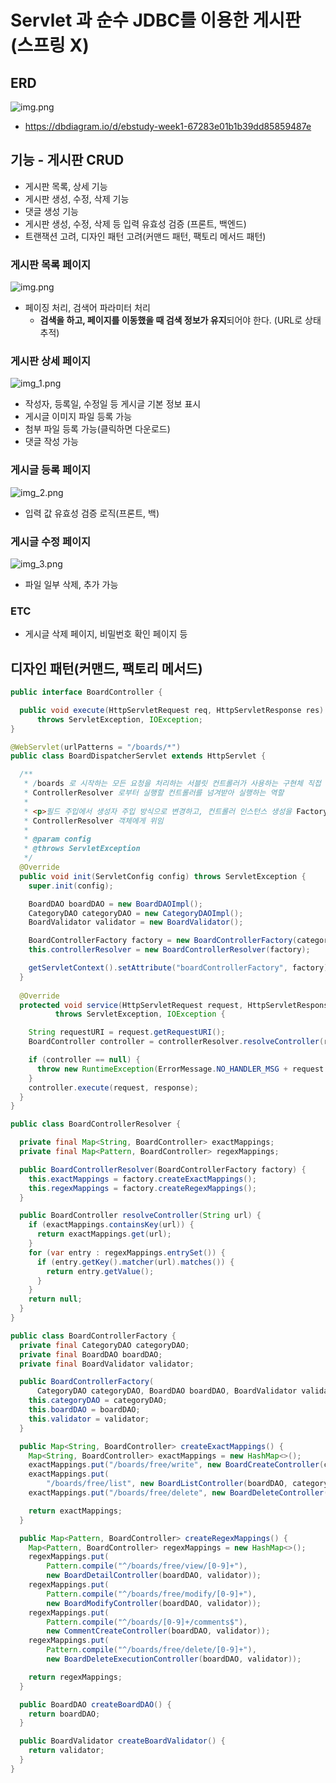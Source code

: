 # Servlet 과 순수 JDBC를 이용한 게시판 (스프링 X)

## ERD
![img.png](images/erd.png)
- https://dbdiagram.io/d/ebstudy-week1-67283e01b1b39dd85859487e

## 기능 - 게시판 CRUD
- 게시판 목록, 상세 기능
- 게시판 생성, 수정, 삭제 기능
- 댓글 생성 기능
- 게시판 생성, 수정, 삭제 등 입력 유효성 검증 (프론트, 백엔드)
- 트랜잭션 고려, 디자인 패턴 고려(커맨드 패턴, 팩토리 메서드 패턴)
 
### 게시판 목록 페이지
![img.png](images/img.png)
- 페이징 처리, 검색어 파라미터 처리
  - **검색을 하고, 페이지를 이동했을 때 검색 정보가 유지**되어야 한다. (URL로 상태 추적)

### 게시판 상세 페이지
![img_1.png](images/img_1.png)
- 작성자, 등록일, 수정일 등 게시글 기본 정보 표시
- 게시글 이미지 파일 등록 가능
- 첨부 파일 등록 가능(클릭하면 다운로드)
- 댓글 작성 가능

### 게시글 등록 페이지
![img_2.png](images/img_2.png)
- 입력 값 유효성 검증 로직(프론트, 백)

### 게시글 수정 페이지
![img_3.png](images/img_3.png)
- 파일 일부 삭제, 추가 가능

### ETC
- 게시글 삭제 페이지, 비밀번호 확인 페이지 등

## 디자인 패턴(커맨드, 팩토리 메서드)
```java
public interface BoardController {

  public void execute(HttpServletRequest req, HttpServletResponse res)
      throws ServletException, IOException;
}
```
```java
@WebServlet(urlPatterns = "/boards/*")
public class BoardDispatcherServlet extends HttpServlet {

  /**
   * /boards 로 시작하는 모든 요청을 처리하는 서블릿 컨트롤러가 사용하는 구현체 직접 생성하여 BoardControllerFactory 전달
   * ControllerResolver 로부터 실행할 컨트롤러를 넘겨받아 실행하는 역할
   *
   * <p>필드 주입에서 생성자 주입 방식으로 변경하고, 컨트롤러 인스턴스 생성을 Factory 객체에게 위임 요청 URL 해당하는 컨트롤러를 찾는 로직은
   * ControllerResolver 객체에게 위임
   *
   * @param config
   * @throws ServletException
   */
  @Override
  public void init(ServletConfig config) throws ServletException {
    super.init(config);

    BoardDAO boardDAO = new BoardDAOImpl();
    CategoryDAO categoryDAO = new CategoryDAOImpl();
    BoardValidator validator = new BoardValidator();

    BoardControllerFactory factory = new BoardControllerFactory(categoryDAO, boardDAO, validator);
    this.controllerResolver = new BoardControllerResolver(factory);

    getServletContext().setAttribute("boardControllerFactory", factory);
  }
  
  @Override
  protected void service(HttpServletRequest request, HttpServletResponse response)
          throws ServletException, IOException {

    String requestURI = request.getRequestURI();
    BoardController controller = controllerResolver.resolveController(requestURI);

    if (controller == null) {
      throw new RuntimeException(ErrorMessage.NO_HANDLER_MSG + request.getRequestURI());
    }
    controller.execute(request, response);
  }
}
```
```java
public class BoardControllerResolver {

  private final Map<String, BoardController> exactMappings;
  private final Map<Pattern, BoardController> regexMappings;

  public BoardControllerResolver(BoardControllerFactory factory) {
    this.exactMappings = factory.createExactMappings();
    this.regexMappings = factory.createRegexMappings();
  }

  public BoardController resolveController(String url) {
    if (exactMappings.containsKey(url)) {
      return exactMappings.get(url);
    }
    for (var entry : regexMappings.entrySet()) {
      if (entry.getKey().matcher(url).matches()) {
        return entry.getValue();
      }
    }
    return null;
  }
}
```
```java
public class BoardControllerFactory {
  private final CategoryDAO categoryDAO;
  private final BoardDAO boardDAO;
  private final BoardValidator validator;

  public BoardControllerFactory(
      CategoryDAO categoryDAO, BoardDAO boardDAO, BoardValidator validator) {
    this.categoryDAO = categoryDAO;
    this.boardDAO = boardDAO;
    this.validator = validator;
  }

  public Map<String, BoardController> createExactMappings() {
    Map<String, BoardController> exactMappings = new HashMap<>();
    exactMappings.put("/boards/free/write", new BoardCreateController(categoryDAO));
    exactMappings.put(
        "/boards/free/list", new BoardListController(boardDAO, categoryDAO, validator));
    exactMappings.put("/boards/free/delete", new BoardDeleteController(validator));

    return exactMappings;
  }

  public Map<Pattern, BoardController> createRegexMappings() {
    Map<Pattern, BoardController> regexMappings = new HashMap<>();
    regexMappings.put(
        Pattern.compile("^/boards/free/view/[0-9]+"),
        new BoardDetailController(boardDAO, validator));
    regexMappings.put(
        Pattern.compile("^/boards/free/modify/[0-9]+"),
        new BoardModifyController(boardDAO, validator));
    regexMappings.put(
        Pattern.compile("^/boards/[0-9]+/comments$"),
        new CommentCreateController(boardDAO, validator));
    regexMappings.put(
        Pattern.compile("^/boards/free/delete/[0-9]+"),
        new BoardDeleteExecutionController(boardDAO, validator));

    return regexMappings;
  }

  public BoardDAO createBoardDAO() {
    return boardDAO;
  }

  public BoardValidator createBoardValidator() {
    return validator;
  }
}
```